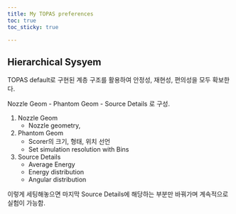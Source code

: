 ```yaml
---
title: My TOPAS preferences
toc: true
toc_sticky: true

---
```


## Hierarchical Sysyem

TOPAS default로 구현된 계층 구조를 활용하여 안정성, 재현성, 편의성을 모두 확보한다.  

Nozzle Geom  - Phantom Geom  - Source Details 로 구성.

1. Nozzle Geom
	- Nozzle geometry, 
2. Phantom Geom
	- Scorer의 크기, 형태, 위치 선언  
	- Set simulation resolution with Bins  
3. Source Details
	- Average Energy  
	- Energy distribution  
	- Angular distribution  


이렇게 세팅해놓으면 마지막 Source Details에 해당하는 부분만 바꿔가며 계속적으로 실험이 가능함.   
